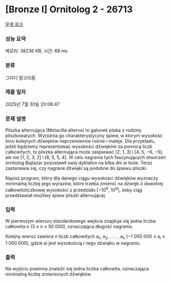 # [Bronze I] Ornitolog 2 - 26713 

[문제 링크](https://www.acmicpc.net/problem/26713) 

### 성능 요약

메모리: 38236 KB, 시간: 68 ms

### 분류

그리디 알고리즘

### 제출 일자

2025년 7월 30일 20:08:47

### 문제 설명

<p>Pliszka alternująca (Motacilla alterna) to gatunek ptaka z rodziny pliszkowatych. Wyróżnia go charakterystyczny śpiew, w którym wysokość tonu kolejnych dźwięków naprzemiennie rośnie i maleje. Dla przykładu, jeżeli będziemy reprezentować wysokości dźwięków za pomocą liczb całkowitych, to pliszka alternująca może zaśpiewać [2, 1, 3] i [4, 5, −6, −5], ale nie [1, 2, 3, 2] i [6, 5, 5, 4]. W celu nagrania tych fascynujących stworzeń ornitolog Bajtazar pozostawił swój dyktafon na kilka dni w lesie. Teraz zastanawia się, czy nagrane dźwięki są podobne do śpiewu pliszki.</p>

<p>Napisz program, który dla danego ciągu wysokości dźwięków wyznaczy minimalną liczbę jego wyrazów, które trzeba zmienić na dźwięk o dowolnej całkowitoliczbowej wysokości z przedziału [−10<sup>9</sup>, 10<sup>9</sup>], żeby ciąg przedstawiał możliwy śpiew pliszki alternującej.</p>

### 입력 

 <p>W pierwszym wierszu standardowego wejścia znajduje się jedna liczba całkowita n (3 ≤ n ≤ 50 000), oznaczająca długość nagrania.</p>

<p>Kolejny wiersz zawiera n liczb całkowitych a<sub>1</sub>, a<sub>2</sub>, . . . , a<sub>n</sub> (−1 000 000 ≤ a<sub>i</sub> ≤ 1 000 000), gdzie ai jest wysokością i-tego dźwięku w nagraniu.</p>

### 출력 

 <p>Na wyjściu powinna znaleźć się jedna liczba całkowita, oznaczająca minimalną liczbę zmienionych dźwięków.</p>

